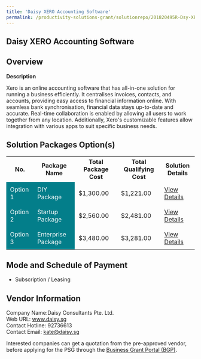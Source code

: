 ```yaml
---
title: 'Daisy XERO Accounting Software'
permalink: /productivity-solutions-grant/solutionrepo/201820495R-Dsy-XERO-ACC-Softwr-G
---
```


## Daisy XERO Accounting Software

## Overview

**Description**

Xero is an online accounting software that has all-in-one solution for running a business efficiently. It centralises invoices, contacts, and accounts, providing easy access to financial information online. With seamless bank synchronisation, financial data stays up-to-date and accurate. Real-time collaboration is enabled by allowing all users to work together from any location. Additionally, Xero's customizable features allow integration with various apps to suit specific business needs.

## Solution Packages Option(s)

<table>
<tr>
<th><b>No.</b></th>
<th><b>Package Name</b></th>
<th><b>Total Package Cost</b></th>
<th><b>Total Qualifying Cost</b></th>
<th><b>Solution Details</b></th>
</tr>
<tr>
<td style='padding: 10px; background-color: #037E8A; color: #FFFFFF;'>Option 1</td>
<td style='padding: 10px; background-color: #037E8A; color: #FFFFFF;'>DIY Package</td>
<td style='padding: 10px;'>$1,300.00</td>
<td style='padding: 10px;'>$1,221.00</td>
<td style='padding: 10px;'><a href='/psg/201820495R_20240134_17102024_Desensitised_Annex3_Part1.pdf' target='_blank'>View Details</a></td>
</tr>
<tr>
<td style='padding: 10px; background-color: #037E8A; color: #FFFFFF;'>Option 2</td>
<td style='padding: 10px; background-color: #037E8A; color: #FFFFFF;'>Startup Package</td>
<td style='padding: 10px;'>$2,560.00</td>
<td style='padding: 10px;'>$2,481.00</td>
<td style='padding: 10px;'><a href='/psg/201820495R_20240134_17102024_Desensitised_Annex3_Part2.pdf' target='_blank'>View Details</a></td>
</tr>
<tr>
<td style='padding: 10px; background-color: #037E8A; color: #FFFFFF;'>Option 3</td>
<td style='padding: 10px; background-color: #037E8A; color: #FFFFFF;'>Enterprise Package</td>
<td style='padding: 10px;'>$3,480.00</td>
<td style='padding: 10px;'>$3,281.00</td>
<td style='padding: 10px;'><a href='/psg/201820495R_20240134_17102024_Desensitised_Annex3_Part3.pdf' target='_blank'>View Details</a></td>
</tr>
</table>

## Mode and Schedule of Payment

 - Subscription / Leasing

## Vendor Information

 Company Name:Daisy Consultants Pte. Ltd.<br>Web URL: www.daisy.sg <br>Contact Hotline: 92736613 <br>Contact Email: kate@daisy.sg <br>

Interested companies can get a quotation from the pre-approved vendor, before applying for the PSG through the <a href='https://www.businessgrants.gov.sg/' target='_blank' rel='noopener'>Business Grant Portal (BGP)</a>.

<script src="/jquery/resize-tables.js"></script>
